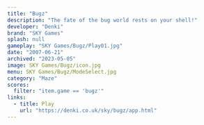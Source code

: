 ```yaml
---
title: "Bugz"
description: "The fate of the bug world rests on your shell!"
developer: "Denki"
brand: "SKY Games"
splash: null
gameplay: "SKY Games/Bugz/Play01.jpg"
date: "2007-06-21"
archived: "2023-05-05"
image: SKY Games/Bugz/icon.jpg
menu: SKY Games/Bugz/ModeSelect.jpg
category: "Maze"
scores:
  filter: "item.game == 'bugz'"
links:
  - title: Play
    url: "https://denki.co.uk/sky/bugz/app.html"
---
```

